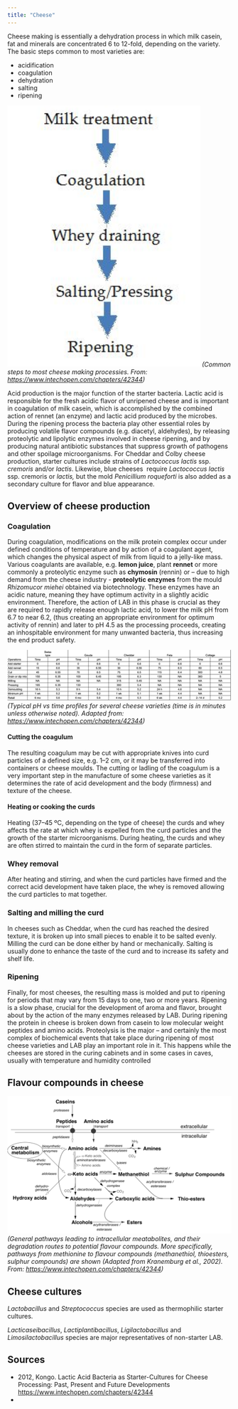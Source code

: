 ```yaml
---
title: "Cheese"
---
```


Cheese making is essentially a dehydration process in which milk casein, fat and minerals are concentrated 6 to 12-fold, depending on the variety. The basic steps common to most varieties are: 
- acidification
- coagulation
- dehydration
- salting
- ripening

![](projects/attachments/Pasted%20image%2020230226134256.png)
_(Common steps to most cheese making processies. From: https://www.intechopen.com/chapters/42344)_

Acid production is the major function of the starter bacteria. Lactic acid is responsible for the fresh acidic flavor of unripened cheese and is important in coagulation of milk casein, which is accomplished by the combined action of rennet (an enzyme) and lactic acid produced by the microbes. During the ripening process the bacteria play other essential roles by producing volatile flavor compounds (e.g. diacetyl, aldehydes), by releasing proteolytic and lipolytic enzymes involved in cheese ripening, and by producing natural antibiotic substances that suppress growth of pathogens and other spoilage microorganisms. For Cheddar and Colby cheese production, starter cultures include strains of _Lactococcus lactis_ ssp. _cremoris_ and/or _lactis_. Likewise, blue cheeses  require _Lactococcus lactis_ ssp. cremoris or _lactis,_ but the mold _Penicillium roqueforti_ is also added as a secondary culture for flavor and blue appearance.

## Overview of cheese production
### Coagulation
During coagulation, modifications on the milk protein complex occur under defined conditions of temperature and by action of a coagulant agent, which changes the physical aspect of milk from liquid to a jelly-like mass. Various coagulants are available, e.g. **lemon juice**, plant **rennet** or more commonly a proteolytic enzyme such as **chymosin** (rennin) or – due to high demand from the cheese industry - **proteolytic enzymes** from the mould _Rhizomucor miehei_ obtained via biotechnology. These enzymes have an acidic nature, meaning they have optimum activity in a slightly acidic environment. Therefore, the action of LAB in this phase is crucial as they are required to rapidly release enough lactic acid, to lower the milk pH from 6.7 to near 6.2, (thus creating an appropriate environment for optimum activity of rennin) and later to pH 4.5 as the processing proceeds, creating an inhospitable environment for many unwanted bacteria, thus increasing the end product safety.

![](projects/attachments/Pasted%20image%2020230226135604.png)
_(Typical pH vs time profiles for several cheese varieties (time is in minutes unless otherwise noted). Adapted from: https://www.intechopen.com/chapters/42344)_


#### Cutting the coagulum
The resulting coagulum may be cut with appropriate knives into curd particles of a defined size, e.g. 1–2 cm, or it may be transferred into containers or cheese moulds. The cutting or ladling of the coagulum is a very important step in the manufacture of some cheese varieties as it determines the rate of acid development and the body (firmness) and texture of the cheese.

#### Heating or cooking the curds
Heating (37–45 ºC, depending on the type of cheese) the curds and whey affects the rate at which whey is expelled from the curd particles and the growth of the starter microorganisms. During heating, the curds and whey are often stirred to maintain the curd in the form of separate particles.

### Whey removal
After heating and stirring, and when the curd particles have firmed and the correct acid development have taken place, the whey is removed allowing the curd particles to mat together.

### Salting and milling the curd
In cheeses such as Cheddar, when the curd has reached the desired texture, it is broken up into small pieces to enable it to be salted evenly. Milling the curd can be done either by hand or mechanically. Salting is usually done to enhance the taste of the curd and to increase its safety and shelf life.

### Ripening
Finally, for most cheeses, the resulting mass is molded and put to ripening for periods that may vary from 15 days to one, two or more years. Ripening is a slow phase, crucial for the development of aroma and flavor, brought about by the action of the many enzymes released by LAB. During ripening the protein in cheese is broken down from casein to low molecular weight peptides and amino acids. Proteolysis is the major – and certainly the most complex of biochemical events that take place during ripening of most cheese varieties and LAB play an important role in it. This happens while the cheeses are stored in the curing cabinets and in some cases in caves, usually with temperature and humidity controlled

## Flavour compounds in cheese

![](projects/attachments/Pasted%20image%2020230226135059.png)
_(General pathways leading to intracellular meatabolites, and their degradation routes to potential flavour compounds. More specifically, pathways from methionine to flavour compounds (methanethiol, thioesters, sulphur compounds) are shown (Adapted from Kranemburg et al., 2002). From: https://www.intechopen.com/chapters/42344)_

## Cheese cultures
_Lactobacillus_ and _Streptococcus_ species are used as thermophilic starter cultures.

_Lacticaseibacillus_, _Lactiplantibacillus_, _Ligilactobacillus_ and _Limosilactobacillus_ species are major representatives of non-starter LAB. 


## Sources
- 2012, Kongo. Lactic Acid Bacteria as Starter-Cultures for Cheese Processing: Past, Present and Future Developments https://www.intechopen.com/chapters/42344
- 

